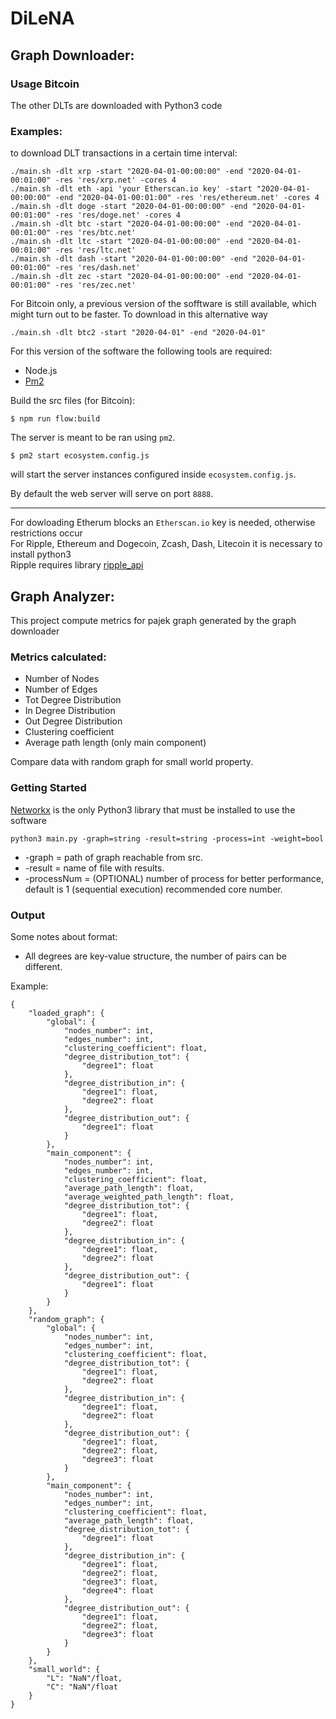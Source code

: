 # DiLeNA

## Graph Downloader: 

### Usage Bitcoin 



The other DLTs are downloaded with Python3 code

### Examples:

to download DLT transactions in a certain time interval:
```
./main.sh -dlt xrp -start "2020-04-01-00:00:00" -end "2020-04-01-00:01:00" -res 'res/xrp.net' -cores 4
./main.sh -dlt eth -api 'your Etherscan.io key' -start "2020-04-01-00:00:00" -end "2020-04-01-00:01:00" -res 'res/ethereum.net' -cores 4
./main.sh -dlt doge -start "2020-04-01-00:00:00" -end "2020-04-01-00:01:00" -res 'res/doge.net' -cores 4
./main.sh -dlt btc -start "2020-04-01-00:00:00" -end "2020-04-01-00:01:00" -res 'res/btc.net'
./main.sh -dlt ltc -start "2020-04-01-00:00:00" -end "2020-04-01-00:01:00" -res 'res/ltc.net'
./main.sh -dlt dash -start "2020-04-01-00:00:00" -end "2020-04-01-00:01:00" -res 'res/dash.net'
./main.sh -dlt zec -start "2020-04-01-00:00:00" -end "2020-04-01-00:01:00" -res 'res/zec.net'
```

For Bitcoin only, a previous version of the sofftware is still available, which might turn out to be faster. To download in this alternative way
```
./main.sh -dlt btc2 -start "2020-04-01" -end "2020-04-01" 
```

For this version of the software the following tools are required:
*   Node.js
*   [Pm2](http://pm2.keymetrics.io/)

Build the src files (for Bitcoin):
```
$ npm run flow:build
```
The server is meant to be ran using `pm2`.

```
$ pm2 start ecosystem.config.js
```
will start the server instances configured inside `ecosystem.config.js`.

By default the web server will serve on port `8888`. 


**************************************************************************************************************************************************


For dowloading Etherum blocks an `Etherscan.io` key is needed, otherwise restrictions occur \
For Ripple, Ethereum and Dogecoin, Zcash, Dash, Litecoin it is necessary to install python3 \
Ripple requires library [ripple_api](https://pypi.org/project/python-ripple-lib/)

## Graph Analyzer:

This project compute metrics for pajek graph generated by the graph downloader

### Metrics calculated:

* Number of Nodes
* Number of Edges
* Tot Degree Distribution
* In Degree Distribution
* Out Degree Distribution
* Clustering coefficient
* Average path length (only main component)

Compare data with random graph for small world property.  

### Getting Started

[Networkx](https://networkx.org/documentation/stable/install.html) is the only Python3 library that must be installed to use the software
```
python3 main.py -graph=string -result=string -process=int -weight=bool
```

* -graph = path of graph reachable from src. 
* -result = name of file with results.
* -processNum = (OPTIONAL) number of process for better performance, default is 1 (sequential execution) recommended core number. 

 ### Output

Some notes about format:
* All degrees are key-value structure, the number of pairs can be different.

Example:

```
{
	"loaded_graph": {
		"global": {
			"nodes_number": int, 
			"edges_number": int, 
			"clustering_coefficient": float, 
			"degree_distribution_tot": {
				"degree1": float
			}, 
			"degree_distribution_in": {
				"degree1": float, 
				"degree2": float
			}, 
			"degree_distribution_out": {
				"degree1": float
			}
		}, 
		"main_component": {
			"nodes_number": int, 
			"edges_number": int, 
			"clustering_coefficient": float, 
			"average_path_length": float, 
			"average_weighted_path_length": float, 
			"degree_distribution_tot": {
				"degree1": float,
				"degree2": float
			}, 
			"degree_distribution_in": {
				"degree1": float, 
				"degree2": float
			}, 
			"degree_distribution_out": {
				"degree1": float
			}
		}
	}, 
	"random_graph": {
		"global": {
			"nodes_number": int, 
			"edges_number": int, 
			"clustering_coefficient": float, 
			"degree_distribution_tot": {
				"degree1": float,
				"degree2": float
			}, 
			"degree_distribution_in": {
				"degree1": float, 
				"degree2": float
			}, 
			"degree_distribution_out": {
				"degree1": float,
				"degree2": float,
				"degree3": float
			}
		}, 
		"main_component": {
			"nodes_number": int, 
			"edges_number": int, 
			"clustering_coefficient": float, 
			"average_path_length": float, 
			"degree_distribution_tot": {
				"degree1": float
			}, 
			"degree_distribution_in": {
				"degree1": float, 
				"degree2": float,
				"degree3": float, 
				"degree4": float
			}, 
			"degree_distribution_out": {
				"degree1": float,
				"degree2": float,
				"degree3": float
			}
		}
	}, 
	"small_world": {
		"L": "NaN"/float, 
		"C": "NaN"/float
	}
}
```


